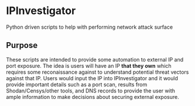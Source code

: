 # IPInvestigator
Python driven scripts to help with performing network attack surface

## Purpose
These scripts are intended to provide some automation to external IP and port exposure. The idea is users will have an IP **that they own** which requires some reconaissance against to understand potential threat vectors against that IP. Users would input the IP into IPInvestigator and it would provide important details such as a port scan, results from Shodan/Censys/other tools, and DNS records to provide the user with ample information to make decisions about securing external exposure.

## 
